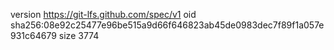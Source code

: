 version https://git-lfs.github.com/spec/v1
oid sha256:08e92c25477e96be515a9d66f646823ab45de0983dec7f89f1a057e931c64679
size 3774
